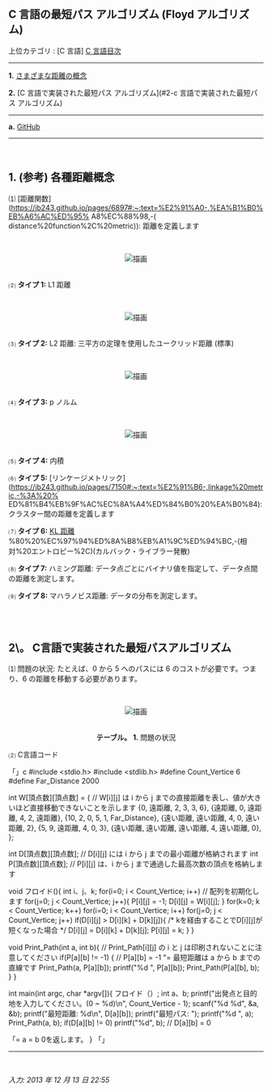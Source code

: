 ## **C 言語の最短パス アルゴリズム** (Floyd アルゴリズム)

上位カテゴリ : [C 言語] [C 言語目次](https://jb243.github.io/pages/5802)

---

**1\.** [さまざまな距離の概念](#1-さまざまな距離の概念)

**2\.** [C 言語で実装された最短パス アルゴリズム](#2-c 言語で実装された最短パス アルゴリズム)

---

**a.** [GitHub](https://github.com/JB243/nate9389/blob/main/C/Floyd%20Algorithm:%20Shortest%20Path%20Algorithm)

---

<br>

## **1\.** (参考) **各種距離概念**

⑴ [距離関数](https://jb243.github.io/pages/6897#:~:text=%E2%91%A0-,%EA%B1%B0%EB%A6%AC%ED%95% A8%EC%88%98,-( distance%20function%2C%20metric)): 距離を定義します

<br><center><img src="https://img1.daumcdn.net/thumb/R1280x0/?scode=mtistory2&fname=https://blog.kakaocdn.net/dn/ccd7FN/btsiPjG0Ca9/d96m4ynkREQIPulkhR3LS0/img. png" alt="描画" /></center><br>

⑵ **タイプ 1:** L1 距離

<br><center><img src="https://img1.daumcdn.net/thumb/R1280x0/?scode=mtistory2&fname=https://blog.kakaocdn.net/dn/RnRpu/btsiNbb3RP0/EA4urb8At1q2Qk4EBGnzN0/img. png" alt="描画" /></center><br>

⑶ **タイプ 2:** L2 距離: 三平方の定理を使用したユークリッド距離 (標準)

<br><center><img src="https://img1.daumcdn.net/thumb/R1280x0/?scode=mtistory2&fname=https://blog.kakaocdn.net/dn/s65ur/btsiJ69LcXe/ctURuxUHS7HKiZbE0fxVP1/img. png" alt="描画" /></center><br>

⑷ **タイプ 3:** p ノルム

<br><center><img src="https://img1.daumcdn.net/thumb/R1280x0/?scode=mtistory2&fname=https://blog.kakaocdn.net/dn/lrCJQ/btsivPajjHM/cwJJHvHwFrzqdKbYu9WDD1/img. png" alt="描画" /></center><br>

⑸ **タイプ 4:** 内積

⑹ **タイプ 5:** [リンケージメトリック](https://jb243.github.io/pages/7150#:~:text=%E2%91%B6-,linkage%20metric,-%3A%20% ED%81%B4%EB%9F%AC%EC%8A%A4%ED%84%B0%20%EA%B0%84): クラスター間の距離を定義します

⑺ **タイプ 6:** [KL 距離](https://jb243.github.io/pages/7145#:~:text=%E2%91%A7-,%EC%83%81%EB%8C) %80%20%EC%97%94%ED%8A%B8%EB%A1%9C%ED%94%BC,-(相対%20エントロピー%2C)(カルバック・ライブラー発散)

⑻ **タイプ 7:** ハミング距離: データ点ごとにバイナリ値を指定して、データ点間の距離を測定します。

⑼ **タイプ 8:** マハラノビス距離: データの分布を測定します。

<br>

<br>

## **2\。 C言語で実装された最短パスアルゴリズム**

⑴ 問題の状況: たとえば、0 から 5 へのパスには 6 のコストが必要です。つまり、6 の距離を移動する必要があります。

<br><center><img src="https://img1.daumcdn.net/thumb/R1280x0/?scode=mtistory2&fname=https://blog.kakaocdn.net/dn/lP82U/btrzvctwQMU/UKM74ZhG1d0rm3Ar0kOvI1/img. png" alt="描画" /></center><br>

<center><b>テーブル。 1.</b> 問題の状況</center>

⑵ C言語コード

「」c
#include <stdio.h>
#include <stdlib.h>
#define Count_Vertice 6
#define Far_Distance 2000

int W[頂点数][頂点数] = {
// W[i][j] は i から j までの直接距離を表し、値が大きいほど直接移動できないことを示します
{0, 遠距離, 2, 3, 3, 6},
{遠距離, 0, 遠距離, 4, 2, 遠距離},
{10, 2, 0, 5, 1, Far_Distance},
{遠い距離, 遠い距離, 4, 0, 遠い距離, 2},
{5, 9, 遠距離, 4, 0, 3},
{遠い距離, 遠い距離, 遠い距離, 4, 遠い距離, 0},
};

int D[頂点数][頂点数]; // D[i][j] には i から j までの最小距離が格納されます
int P[頂点数][頂点数]; // P[i][j] は、i から j まで通過した最高次数の頂点を格納します

void フロイド(){
int i、j、k;
for(i=0; i < Count_Vertice; i++) // 配列を初期化します
for(j=0; j < Count_Vertice; j++){
P[i][j] = -1;
D[i][j] = W[i][j];
}
for(k=0; k < Count_Vertice; k++)
for(i=0; i < Count_Vertice; i++)
for(j=0; j < Count_Vertice; j++)
if(D[i][j] > D[i][k] + D[k][j]){
/* kを経由することでD[i][j]が短くなった場合 */
D[i][j] = D[i][k] + D[k][j];
P[i][j] = k;
}
}

void Print_Path(int a, int b){ // Print_Path[i][j] の i と j は印刷されないことに注意してください
if(P[a][b] != -1) { // P[a][b] = -1 "= 最短距離は a から b までの直線です
Print_Path(a, P[a][b]);
printf("%d ", P[a][b]);
Print_Path(P[a][b], b);
}
}

int main(int argc, char *argv[]){
フロイド（）;
int a、b;
printf("出発点と目的地を入力してください。(0 ~ %d)\n", Count_Vertice - 1);
scanf("%d %d", &a, &b);
printf("最短距離: %d\n", D[a][b]);
printf("最短パス: ");
printf("%d ", a); Print_Path(a, b);
if(D[a][b] != 0) printf("%d", b); // D[a][b] = 0

「= a = b
0を返します。
}
「」

---

<br>

*入力: 2013 年 12 月 13 日 22:55*
